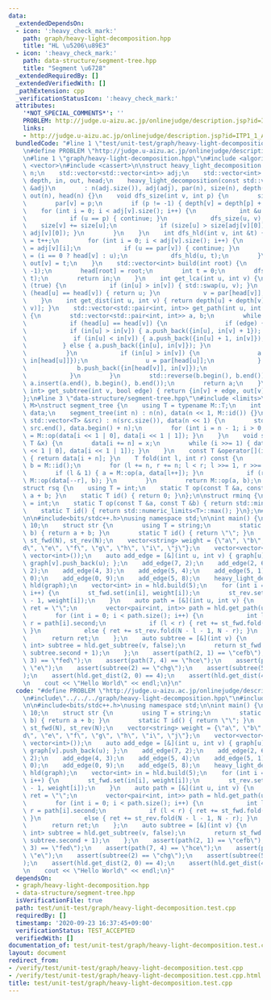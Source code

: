 ```yaml
---
data:
  _extendedDependsOn:
  - icon: ':heavy_check_mark:'
    path: graph/heavy-light-decomposition.hpp
    title: "HL \u5206\u89E3"
  - icon: ':heavy_check_mark:'
    path: data-structure/segment-tree.hpp
    title: "Segment \u6728"
  _extendedRequiredBy: []
  _extendedVerifiedWith: []
  _pathExtension: cpp
  _verificationStatusIcon: ':heavy_check_mark:'
  attributes:
    '*NOT_SPECIAL_COMMENTS*': ''
    PROBLEM: http://judge.u-aizu.ac.jp/onlinejudge/description.jsp?id=ITP1_1_A&lang=ja
    links:
    - http://judge.u-aizu.ac.jp/onlinejudge/description.jsp?id=ITP1_1_A&lang=ja
  bundledCode: "#line 1 \"test/unit-test/graph/heavy-light-decomposition.test.cpp\"\
    \n#define PROBLEM \"http://judge.u-aizu.ac.jp/onlinejudge/description.jsp?id=ITP1_1_A&lang=ja\"\
    \n#line 1 \"graph/heavy-light-decomposition.hpp\"\n#include <algorithm>\n#include\
    \ <vector>\n#include <cassert>\n\nstruct heavy_light_decomposition {\n    int\
    \ n;\n    std::vector<std::vector<int>> adj;\n    std::vector<int> par, size,\
    \ depth, in, out, head;\n    heavy_light_decomposition(const std::vector<std::vector<int>>\
    \ &adj)\n        : n(adj.size()), adj(adj), par(n), size(n), depth(n), in(n),\
    \ out(n), head(n) {}\n    void dfs_size(int v, int p) {\n        size[v] = 1;\n\
    \        par[v] = p;\n        if (p != -1) { depth[v] = depth[p] + 1; }\n    \
    \    for (int i = 0; i < adj[v].size(); i++) {\n            int &u = adj[v][i];\n\
    \            if (u == p) { continue; }\n            dfs_size(u, v);\n        \
    \    size[v] += size[u];\n            if (size[u] > size[adj[v][0]]) { std::swap(u,\
    \ adj[v][0]); }\n        }\n    }\n    int dfs_hld(int v, int &t) {\n        in[v]\
    \ = t++;\n        for (int i = 0; i < adj[v].size(); i++) {\n            int u\
    \ = adj[v][i];\n            if (u == par[v]) { continue; }\n            head[u]\
    \ = (i == 0 ? head[v] : u);\n            dfs_hld(u, t);\n        }\n        return\
    \ out[v] = t;\n    }\n    std::vector<int> build(int root) {\n        dfs_size(root,\
    \ -1);\n        head[root] = root;\n        int t = 0;\n        dfs_hld(root,\
    \ t);\n        return in;\n    }\n    int get_lca(int u, int v) {\n        while\
    \ (true) {\n            if (in[u] > in[v]) { std::swap(u, v); }\n            if\
    \ (head[u] == head[v]) { return u; }\n            v = par[head[v]];\n        }\n\
    \    }\n    int get_dist(int u, int v) { return depth[u] + depth[v] - 2 * depth[get_lca(u,\
    \ v)]; }\n    std::vector<std::pair<int, int>> get_path(int u, int v, bool edge)\
    \ {\n        std::vector<std::pair<int, int>> a, b;\n        while (true) {\n\
    \            if (head[u] == head[v]) {\n                if (edge) {\n        \
    \            if (in[u] > in[v]) { a.push_back({in[u], in[v] + 1}); }\n       \
    \             if (in[u] < in[v]) { a.push_back({in[u] + 1, in[v]}); }\n      \
    \          } else { a.push_back({in[u], in[v]}); }\n                break;\n \
    \           }\n            if (in[u] > in[v]) {\n                a.push_back({in[u],\
    \ in[head[u]]});\n                u = par[head[u]];\n            } else {\n  \
    \              b.push_back({in[head[v]], in[v]});\n                v = par[head[v]];\n\
    \            }\n        }\n        std::reverse(b.begin(), b.end());\n       \
    \ a.insert(a.end(), b.begin(), b.end());\n        return a;\n    }\n    std::pair<int,\
    \ int> get_subtree(int v, bool edge) { return {in[v] + edge, out[v] - 1}; }\n\
    };\n#line 3 \"data-structure/segment-tree.hpp\"\n#include <limits>\n\ntemplate<typename\
    \ M>\nstruct segment_tree {\n    using T = typename M::T;\n    int n;\n    std::vector<T>\
    \ data;\n    segment_tree(int n) : n(n), data(n << 1, M::id()) {}\n    segment_tree(const\
    \ std::vector<T> &src) : n(src.size()), data(n << 1) {\n        std::copy(src.begin(),\
    \ src.end(), data.begin() + n);\n        for (int i = n - 1; i > 0; i--) { data[i]\
    \ = M::op(data[i << 1 | 0], data[i << 1 | 1]); }\n    }\n    void set(int i, const\
    \ T &x) {\n        data[i += n] = x;\n        while (i >>= 1) { data[i] = M::op(data[i\
    \ << 1 | 0], data[i << 1 | 1]); }\n    }\n    const T &operator[](int i) const\
    \ { return data[i + n]; }\n    T fold(int l, int r) const {\n        T a = M::id(),\
    \ b = M::id();\n        for (l += n, r += n; l < r; l >>= 1, r >>= 1) {\n    \
    \        if (l & 1) { a = M::op(a, data[l++]); }\n            if (r & 1) { b =\
    \ M::op(data[--r], b); }\n        }\n        return M::op(a, b);\n    }\n};\n\n\
    struct rsq {\n    using T = int;\n    static T op(const T &a, const T &b) { return\
    \ a + b; }\n    static T id() { return 0; }\n};\n\nstruct rminq {\n    using T\
    \ = int;\n    static T op(const T &a, const T &b) { return std::min(a, b); }\n\
    \    static T id() { return std::numeric_limits<T>::max(); }\n};\n#line 4 \"test/unit-test/graph/heavy-light-decomposition.test.cpp\"\
    \n\n#include<bits/stdc++.h>\nusing namespace std;\n\nint main() {\n    int N =\
    \ 10;\n    struct str {\n        using T = string;\n        static T op(T a, T\
    \ b) { return a + b; }\n        static T id() { return \"\"; }\n    };\n    segment_tree<str>\
    \ st_fwd(N), st_rev(N);\n    vector<string> weight = {\"a\", \"b\", \"c\", \"\
    d\", \"e\", \"f\", \"g\", \"h\", \"i\", \"j\"};\n    vector<vector<int>> graph(N,\
    \ vector<int>());\n    auto add_edge = [&](int u, int v) { graph[u].push_back(v),\
    \ graph[v].push_back(u); };\n    add_edge(7, 2);\n    add_edge(2, 6);\n    add_edge(4,\
    \ 2);\n    add_edge(4, 3);\n    add_edge(5, 4);\n    add_edge(5, 1);\n    add_edge(1,\
    \ 0);\n    add_edge(0, 9);\n    add_edge(5, 8);\n    heavy_light_decomposition\
    \ hld(graph);\n    vector<int> in = hld.build(5);\n    for (int i = 0; i < N;\
    \ i++) {\n        st_fwd.set(in[i], weight[i]);\n        st_rev.set(N - in[i]\
    \ - 1, weight[i]);\n    }\n    auto path = [&](int u, int v) {\n        string\
    \ ret = \"\";\n        vector<pair<int, int>> path = hld.get_path(u, v, false);\n\
    \        for (int i = 0; i < path.size(); i++) {\n            int l = path[i].first,\
    \ r = path[i].second;\n            if (l < r) { ret += st_fwd.fold(l, r + 1);\
    \ }\n            else { ret += st_rev.fold(N - l - 1, N - r); }\n        }\n \
    \       return ret;\n    };\n    auto subtree = [&](int v) {\n        pair<int,\
    \ int> subtree = hld.get_subtree(v, false);\n        return st_fwd.fold(subtree.first,\
    \ subtree.second + 1);\n    };\n    assert(path(2, 1) == \"cefb\");\n    assert(path(5,\
    \ 3) == \"fed\");\n    assert(path(7, 4) == \"hce\");\n    assert(path(4, 4) ==\
    \ \"e\");\n    assert(subtree(2) == \"chg\");\n    assert(subtree(5) == \"fechgdbaji\"\
    );\n    assert(hld.get_dist(2, 0) == 4);\n    assert(hld.get_dist(4, 1) == 2);\n\
    \n    cout << \"Hello World\" << endl;\n}\n"
  code: "#define PROBLEM \"http://judge.u-aizu.ac.jp/onlinejudge/description.jsp?id=ITP1_1_A&lang=ja\"\
    \n#include\"../../../graph/heavy-light-decomposition.hpp\"\n#include\"../../../data-structure/segment-tree.hpp\"\
    \n\n#include<bits/stdc++.h>\nusing namespace std;\n\nint main() {\n    int N =\
    \ 10;\n    struct str {\n        using T = string;\n        static T op(T a, T\
    \ b) { return a + b; }\n        static T id() { return \"\"; }\n    };\n    segment_tree<str>\
    \ st_fwd(N), st_rev(N);\n    vector<string> weight = {\"a\", \"b\", \"c\", \"\
    d\", \"e\", \"f\", \"g\", \"h\", \"i\", \"j\"};\n    vector<vector<int>> graph(N,\
    \ vector<int>());\n    auto add_edge = [&](int u, int v) { graph[u].push_back(v),\
    \ graph[v].push_back(u); };\n    add_edge(7, 2);\n    add_edge(2, 6);\n    add_edge(4,\
    \ 2);\n    add_edge(4, 3);\n    add_edge(5, 4);\n    add_edge(5, 1);\n    add_edge(1,\
    \ 0);\n    add_edge(0, 9);\n    add_edge(5, 8);\n    heavy_light_decomposition\
    \ hld(graph);\n    vector<int> in = hld.build(5);\n    for (int i = 0; i < N;\
    \ i++) {\n        st_fwd.set(in[i], weight[i]);\n        st_rev.set(N - in[i]\
    \ - 1, weight[i]);\n    }\n    auto path = [&](int u, int v) {\n        string\
    \ ret = \"\";\n        vector<pair<int, int>> path = hld.get_path(u, v, false);\n\
    \        for (int i = 0; i < path.size(); i++) {\n            int l = path[i].first,\
    \ r = path[i].second;\n            if (l < r) { ret += st_fwd.fold(l, r + 1);\
    \ }\n            else { ret += st_rev.fold(N - l - 1, N - r); }\n        }\n \
    \       return ret;\n    };\n    auto subtree = [&](int v) {\n        pair<int,\
    \ int> subtree = hld.get_subtree(v, false);\n        return st_fwd.fold(subtree.first,\
    \ subtree.second + 1);\n    };\n    assert(path(2, 1) == \"cefb\");\n    assert(path(5,\
    \ 3) == \"fed\");\n    assert(path(7, 4) == \"hce\");\n    assert(path(4, 4) ==\
    \ \"e\");\n    assert(subtree(2) == \"chg\");\n    assert(subtree(5) == \"fechgdbaji\"\
    );\n    assert(hld.get_dist(2, 0) == 4);\n    assert(hld.get_dist(4, 1) == 2);\n\
    \n    cout << \"Hello World\" << endl;\n}"
  dependsOn:
  - graph/heavy-light-decomposition.hpp
  - data-structure/segment-tree.hpp
  isVerificationFile: true
  path: test/unit-test/graph/heavy-light-decomposition.test.cpp
  requiredBy: []
  timestamp: '2020-09-23 16:37:45+09:00'
  verificationStatus: TEST_ACCEPTED
  verifiedWith: []
documentation_of: test/unit-test/graph/heavy-light-decomposition.test.cpp
layout: document
redirect_from:
- /verify/test/unit-test/graph/heavy-light-decomposition.test.cpp
- /verify/test/unit-test/graph/heavy-light-decomposition.test.cpp.html
title: test/unit-test/graph/heavy-light-decomposition.test.cpp
---
```

